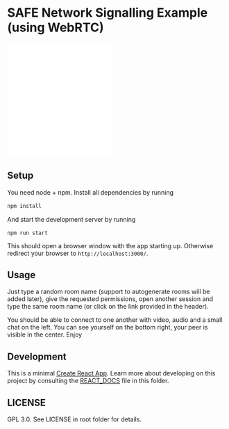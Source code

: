# SAFE Network Signalling Example (using WebRTC)

![](./src/logo.svg)

## Setup

You need node + npm. Install all dependencies by running

```bash
npm install
```

And start the development server by running

```
npm run start
```

This should open a browser window with the app starting up. Otherwise redirect your browser to `http://localhost:3000/`. 

## Usage

Just type a random room name (support to autogenerate rooms will be added later), give the requested permissions, open another session and type the same room name (or click on the link provided in the header).

You should be able to connect to one another with video, audio and a small chat on the left. You can see yourself on the bottom right, your peer is visible in the center. Enjoy

## Development

This is a minimal [Create React App](https://github.com/facebookincubator/create-react-app). Learn more about developing on this project by consulting the [REACT_DOCS](./REACT_DOCS.md) file in this folder.

## LICENSE

GPL 3.0. See LICENSE in root folder for details.
